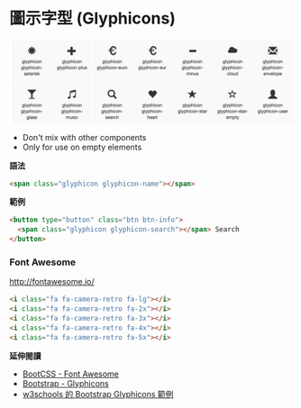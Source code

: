 # 圖示字型 (Glyphicons)

![icon](./assets/icon.png)

* Don't mix with other components
* Only for use on empty elements

**語法**

```html
<span class="glyphicon glyphicon-name"></span>
```

**範例**

```html
<button type="button" class="btn btn-info">
  <span class="glyphicon glyphicon-search"></span> Search
</button>
```

### Font Awesome

<http://fontawesome.io/>

```html
<i class="fa fa-camera-retro fa-lg"></i>
<i class="fa fa-camera-retro fa-2x"></i>
<i class="fa fa-camera-retro fa-3x"></i>
<i class="fa fa-camera-retro fa-4x"></i>
<i class="fa fa-camera-retro fa-5x"></i>
```

**延伸閱讀**

* [BootCSS - Font Awesome](http://www.bootcss.com/p/font-awesome/)
* [Bootstrap - Glyphicons](http://getbootstrap.com/components/#glyphicons)
* [w3schools 的 Bootstrap Glyphicons 範例](http://www.w3schools.com/bootstrap/tryit.asp?filename=trybs_glyphs&stacked=h)
